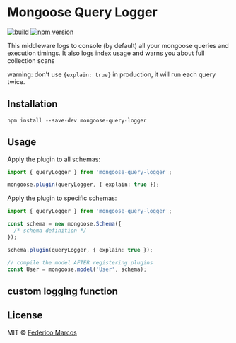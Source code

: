 # Mongoose Query Logger

[![build](https://github.com/marcosfede/mongoose-query-logger/workflows/build/badge.svg)](https://github.com/marcosfede/mongoose-query-logger/actions) [![npm version](https://badge.fury.io/js/mongoose-query-logger.svg)](https://www.npmjs.com/package/mongoose-query-logger)

This middleware logs to console (by default) all your mongoose queries and execution timings.
It also logs index usage and warns you about full collection scans

warning: don't use `{explain: true}` in production, it will run each query twice.

## Installation

```
npm install --save-dev mongoose-query-logger
```

## Usage

Apply the plugin to all schemas:

```typescript
import { queryLogger } from 'mongoose-query-logger';

mongoose.plugin(queryLogger, { explain: true });
```

Apply the plugin to specific schemas:

```typescript
import { queryLogger } from 'mongoose-query-logger';

const schema = new mongoose.Schema({
  /* schema definition */
});

schema.plugin(queryLogger, { explain: true });

// compile the model AFTER registering plugins
const User = mongoose.model('User', schema);
```

## custom logging function

## License

MIT © [Federico Marcos](http://github.com/marcosfede)
